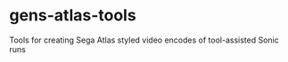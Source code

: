 gens-atlas-tools
================

Tools for creating Sega Atlas styled video encodes of tool-assisted Sonic runs
